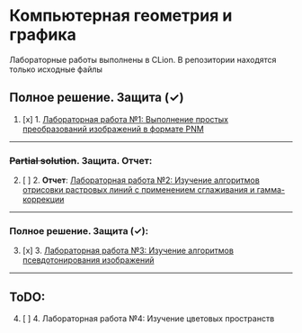 # Компьютерная геометрия и графика
Лабораторные работы выполнены в CLion. В репозитории находятся только исходные файлы

## Полное решение. Защита (✓)

1. [x] 1. [Лабораторная работа №1: Выполнение простых преобразований изображений в формате PNM](Lab_01/main.cpp)

---

### ~~Partial solution~~. **Защита. Отчет**:

2. [ ] 2. **Отчет**: [Лабораторная работа №2: Изучение алгоритмов отрисовки растровых линий с применением сглаживания и гамма-коррекции](Lab_02/main.cpp)

---

### Полное решение. Защита (✓):

3. [x] 3. [Лабораторная работа №3: Изучение алгоритмов псевдотонирования изображений](Lab_03/main.cpp)

---

## ToDO:

4. [ ] 4. Лабораторная работа №4: Изучение цветовых пространств
